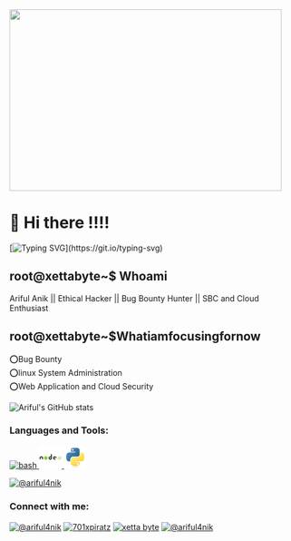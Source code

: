 <img src="https://i.ibb.co/NCsRzKp/git.gif" align="center" width="480" height="320" >
<H1>👋 Hi there !!!!</H1>

[![Typing SVG](https://readme-typing-svg.herokuapp.com?color=%2336BCF7&lines=Thanks+🖤+for+exploring+me+out+!!!!)](https://git.io/typing-svg)
## root@xettabyte~$ Whoami<br/>
Ariful Anik || Ethical Hacker || Bug Bounty Hunter || SBC and Cloud Enthusiast<br/>


## root@xettabyte~$Whatiamfocusingfornow<br/>
⭕Bug Bounty<br/> 
⭕linux System Administration<br/>
⭕Web Application and Cloud Security<br/>
 
![Ariful's GitHub stats](https://github-readme-stats.vercel.app/api?username=4riful&show_icons=true&theme=radical&hide)



<h3 align="left">Languages and Tools:</h3>
<p align="left"> <a href="https://www.gnu.org/software/bash/" target="_blank"> <img src="https://www.vectorlogo.zone/logos/gnu_bash/gnu_bash-icon.svg" alt="bash" width="40" height="40"/> </a> <a href="https://nodejs.org" target="_blank"> <img src="https://raw.githubusercontent.com/devicons/devicon/master/icons/nodejs/nodejs-original-wordmark.svg" alt="nodejs" width="40" height="40"/> </a> <a href="https://www.python.org" target="_blank"> <img src="https://raw.githubusercontent.com/devicons/devicon/master/icons/python/python-original.svg" alt="python" width="40" height="40"/> </a> </p>



<p align="left"> <a href="https://twitter.com/ariful4nik" target="blank"><img src="https://img.shields.io/twitter/follow/ariful4nik?logo=twitter&style=for-the-badge" alt="@ariful4nik" /></a> </p>

<h3 align="left">Connect with me:</h3>
<p align="left">
<a href="https://twitter.com/@ariful4nik" target="blank"><img align="center" src="https://raw.githubusercontent.com/rahuldkjain/github-profile-readme-generator/master/src/images/icons/Social/twitter.svg" alt="@ariful4nik" height="30" width="40" /></a>
<a href="https://fb.com/701xpiratz" target="blank"><img align="center" src="https://raw.githubusercontent.com/rahuldkjain/github-profile-readme-generator/master/src/images/icons/Social/facebook.svg" alt="701xpiratz" height="30" width="40" /></a>
<a href="https://www.youtube.com/channel/UCXPvK1zmNvh60P3sMF_5M1Q" target="blank"><img align="center" src="https://raw.githubusercontent.com/rahuldkjain/github-profile-readme-generator/master/src/images/icons/Social/youtube.svg" alt="xetta byte" height="30" width="40" /></a>
<a href="https://www.hackerrank.com/ariful4nik" target="blank"><img align="center" src="https://raw.githubusercontent.com/rahuldkjain/github-profile-readme-generator/master/src/images/icons/Social/hackerrank.svg" alt="@ariful4nik" height="30" width="40" /></a>
</p>


<!---
4riful/4riful is a ✨ special ✨ repository because its `README.md` (this file) appears on your GitHub profile.
You can click the Preview link to take a look at your changes.
--->
